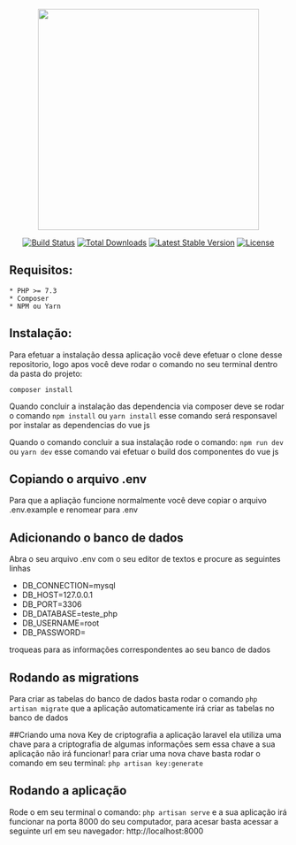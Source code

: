 <p align="center"><a href="https://laravel.com" target="_blank"><img src="https://raw.githubusercontent.com/laravel/art/master/logo-lockup/5%20SVG/2%20CMYK/1%20Full%20Color/laravel-logolockup-cmyk-red.svg" width="400"></a></p>

<p align="center">
<a href="https://travis-ci.org/laravel/framework"><img src="https://travis-ci.org/laravel/framework.svg" alt="Build Status"></a>
<a href="https://packagist.org/packages/laravel/framework"><img src="https://img.shields.io/packagist/dt/laravel/framework" alt="Total Downloads"></a>
<a href="https://packagist.org/packages/laravel/framework"><img src="https://img.shields.io/packagist/v/laravel/framework" alt="Latest Stable Version"></a>
<a href="https://packagist.org/packages/laravel/framework"><img src="https://img.shields.io/packagist/l/laravel/framework" alt="License"></a>
</p>

## Requisitos:
    * PHP >= 7.3
    * Composer
    * NPM ou Yarn
    
## Instalação: 
   Para efetuar a instalação dessa aplicação você deve efetuar o clone desse repositorio,
   logo apos você deve rodar o comando no seu terminal dentro da pasta do projeto:
    
   ```composer install```
   
   Quando concluir a instalação das dependencia via composer deve se rodar o comando 
   ```npm install``` ou ```yarn install```
   esse comando será responsavel por instalar as dependencias do vue js
   
   Quando o comando concluir a sua instalação rode o comando:
   ```npm run dev``` ou ```yarn dev```
   esse comando vai efetuar o build dos componentes do vue js
   
 ## Copiando o arquivo .env
 
 Para que a apliação funcione normalmente você deve copiar o arquivo .env.example e renomear para .env
 
 
 ## Adicionando o banco de dados 
 Abra o seu arquivo .env com o seu editor de textos e procure as seguintes linhas 
 
 * DB_CONNECTION=mysql
 * DB_HOST=127.0.0.1
 * DB_PORT=3306
 * DB_DATABASE=teste_php
 * DB_USERNAME=root
 * DB_PASSWORD=
 
 troqueas para as informações correspondentes ao seu banco de dados
 
 ## Rodando as migrations 
 
 Para criar as tabelas do banco de dados basta rodar o comando ```php artisan migrate``` que a aplicação automaticamente irá criar as tabelas no banco de dados
 
 ##Criando uma nova Key de criptografia
   a aplicação laravel ela utiliza uma chave para a criptografia de algumas informações sem essa chave a sua aplicação não irá funcionar! para criar uma nova chave basta rodar o comando em seu terminal: ```php artisan key:generate```
   
  ## Rodando a aplicação 
  
  Rode o em seu terminal o comando: ```php artisan serve``` e a sua aplicação irá funcionar na porta 8000 do seu computador, para acesar basta acessar a seguinte url em seu navegador: http://localhost:8000
 
 

